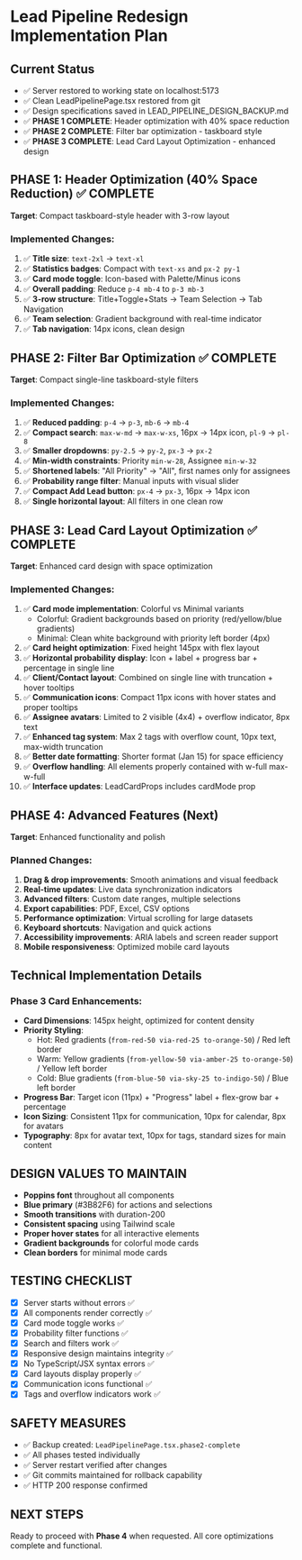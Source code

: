 # Lead Pipeline Redesign Implementation Plan

## Current Status
- ✅ Server restored to working state on localhost:5173
- ✅ Clean LeadPipelinePage.tsx restored from git
- ✅ Design specifications saved in LEAD_PIPELINE_DESIGN_BACKUP.md
- ✅ **PHASE 1 COMPLETE**: Header optimization with 40% space reduction
- ✅ **PHASE 2 COMPLETE**: Filter bar optimization - taskboard style
- ✅ **PHASE 3 COMPLETE**: Lead Card Layout Optimization - enhanced design

## PHASE 1: Header Optimization (40% Space Reduction) ✅ COMPLETE
**Target**: Compact taskboard-style header with 3-row layout

### Implemented Changes:
1. ✅ **Title size**: `text-2xl` → `text-xl`
2. ✅ **Statistics badges**: Compact with `text-xs` and `px-2 py-1`
3. ✅ **Card mode toggle**: Icon-based with Palette/Minus icons
4. ✅ **Overall padding**: Reduce `p-4 mb-4` to `p-3 mb-3`
5. ✅ **3-row structure**: Title+Toggle+Stats → Team Selection → Tab Navigation
6. ✅ **Team selection**: Gradient background with real-time indicator
7. ✅ **Tab navigation**: 14px icons, clean design

## PHASE 2: Filter Bar Optimization ✅ COMPLETE
**Target**: Compact single-line taskboard-style filters

### Implemented Changes:
1. ✅ **Reduced padding**: `p-4` → `p-3`, `mb-6` → `mb-4`
2. ✅ **Compact search**: `max-w-md` → `max-w-xs`, 16px → 14px icon, `pl-9` → `pl-8`
3. ✅ **Smaller dropdowns**: `py-2.5` → `py-2`, `px-3` → `px-2`
4. ✅ **Min-width constraints**: Priority `min-w-28`, Assignee `min-w-32`
5. ✅ **Shortened labels**: "All Priority" → "All", first names only for assignees
6. ✅ **Probability range filter**: Manual inputs with visual slider
7. ✅ **Compact Add Lead button**: `px-4` → `px-3`, 16px → 14px icon
8. ✅ **Single horizontal layout**: All filters in one clean row

## PHASE 3: Lead Card Layout Optimization ✅ COMPLETE
**Target**: Enhanced card design with space optimization

### Implemented Changes:
1. ✅ **Card mode implementation**: Colorful vs Minimal variants
   - Colorful: Gradient backgrounds based on priority (red/yellow/blue gradients)
   - Minimal: Clean white background with priority left border (4px)
2. ✅ **Card height optimization**: Fixed height 145px with flex layout
3. ✅ **Horizontal probability display**: Icon + label + progress bar + percentage in single line
4. ✅ **Client/Contact layout**: Combined on single line with truncation + hover tooltips
5. ✅ **Communication icons**: Compact 11px icons with hover states and proper tooltips
6. ✅ **Assignee avatars**: Limited to 2 visible (4x4) + overflow indicator, 8px text
7. ✅ **Enhanced tag system**: Max 2 tags with overflow count, 10px text, max-width truncation
8. ✅ **Better date formatting**: Shorter format (Jan 15) for space efficiency
9. ✅ **Overflow handling**: All elements properly contained with w-full max-w-full
10. ✅ **Interface updates**: LeadCardProps includes cardMode prop

## PHASE 4: Advanced Features (Next)
**Target**: Enhanced functionality and polish

### Planned Changes:
1. **Drag & drop improvements**: Smooth animations and visual feedback
2. **Real-time updates**: Live data synchronization indicators
3. **Advanced filters**: Custom date ranges, multiple selections
4. **Export capabilities**: PDF, Excel, CSV options
5. **Performance optimization**: Virtual scrolling for large datasets
6. **Keyboard shortcuts**: Navigation and quick actions
7. **Accessibility improvements**: ARIA labels and screen reader support
8. **Mobile responsiveness**: Optimized mobile card layouts

## Technical Implementation Details

### Phase 3 Card Enhancements:
- **Card Dimensions**: 145px height, optimized for content density
- **Priority Styling**: 
  - Hot: Red gradients (`from-red-50 via-red-25 to-orange-50`) / Red left border
  - Warm: Yellow gradients (`from-yellow-50 via-amber-25 to-orange-50`) / Yellow left border  
  - Cold: Blue gradients (`from-blue-50 via-sky-25 to-indigo-50`) / Blue left border
- **Progress Bar**: Target icon (11px) + "Progress" label + flex-grow bar + percentage
- **Icon Sizing**: Consistent 11px for communication, 10px for calendar, 8px for avatars
- **Typography**: 8px for avatar text, 10px for tags, standard sizes for main content

## DESIGN VALUES TO MAINTAIN
- **Poppins font** throughout all components
- **Blue primary** (#3B82F6) for actions and selections
- **Smooth transitions** with duration-200
- **Consistent spacing** using Tailwind scale
- **Proper hover states** for all interactive elements
- **Gradient backgrounds** for colorful mode cards
- **Clean borders** for minimal mode cards

## TESTING CHECKLIST
- [x] Server starts without errors ✅
- [x] All components render correctly ✅
- [x] Card mode toggle works ✅
- [x] Probability filter functions ✅
- [x] Search and filters work ✅
- [x] Responsive design maintains integrity ✅
- [x] No TypeScript/JSX syntax errors ✅
- [x] Card layouts display properly ✅
- [x] Communication icons functional ✅
- [x] Tags and overflow indicators work ✅

## SAFETY MEASURES
- ✅ Backup created: `LeadPipelinePage.tsx.phase2-complete`
- ✅ All phases tested individually 
- ✅ Server restart verified after changes
- ✅ Git commits maintained for rollback capability
- ✅ HTTP 200 response confirmed

## NEXT STEPS
Ready to proceed with **Phase 4** when requested. All core optimizations complete and functional. 